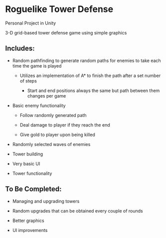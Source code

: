 # Roguelike Tower Defense
Personal Project in Unity

3-D grid-based tower defense game using simple graphics

## Includes:
- Random pathfinding to generate random paths for enemies to take each time the game is played

  - Utilizes an implementation of A* to finish the path after a set number of steps

    - Start and end positions always the same but path between them changes per game

- Basic enemy functionality

  - Follow randomly generated path

  - Deal damage to player if they reach the end

  - Give gold to player upon being killed

- Randomly selected waves of enemies

- Tower building

- Very basic UI

- Tower functionality

## To Be Completed:
- Managing and upgrading towers

- Random upgrades that can be obtained every couple of rounds

- Better graphics

- UI improvements
